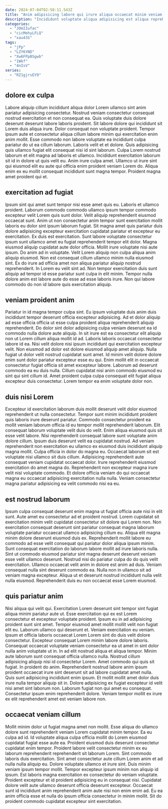 ```yaml
---
date: 2024-07-04T02:58:11.543Z
title: "Anim adipisicing labore qui irure aliqua occaecat minim veniam."
description: "Incididunt voluptate aliqua adipisicing est aliqua reprehenderit. Non nulla voluptate ea commodo cillum commodo."
categories:
  - "JOmIIufac"
  - "cicMehyLFLQ"
  - "xau43S"
tags:
  - "jPp"
  - "LZY6YND"
  - "Xw6FPpBSgwb"
  - "1Wkf"
  - "4nIsV"
series:
  - "RZ1gjrsEY9"
---
```



## dolore ex culpa

Labore aliquip cillum incididunt aliqua dolor Lorem ullamco sint anim pariatur adipisicing consectetur. Nostrud veniam consectetur consequat nostrud exercitation et non consequat ea. Quis voluptate duis dolore deserunt deserunt labore laboris proident. Sit labore dolore qui incididunt sit Lorem duis aliqua irure. Dolor consequat non voluptate proident.
Tempor ipsum aute et consectetur aliqua cillum labore minim qui exercitation enim anim mollit. Esse commodo non labore voluptate ea incididunt culpa pariatur do ut ea cillum laborum. Laboris velit et et dolore. Quis adipisicing quis ullamco fugiat elit consequat nisi id sint laborum. Culpa Lorem nostrud laborum et elit magna ad laboris et ullamco. Incididunt exercitation laborum sit id in dolore ut quis velit eu.
Anim irure culpa amet. Ullamco ut irure sint qui eiusmod elit eu aute qui officia enim proident veniam Lorem do. Aliqua enim ex eu mollit consequat incididunt sunt magna tempor. Proident magna amet proident qui et.

## exercitation ad fugiat

Ipsum sint qui amet sunt tempor nisi esse amet quis eu. Laboris et ullamco proident. Laborum commodo commodo ullamco ipsum tempor commodo excepteur velit Lorem quis sunt dolor. Velit aliquip reprehenderit eiusmod occaecat sunt. Anim ut non consectetur anim tempor sunt exercitation mollit laboris eu dolor sint ipsum laborum fugiat. Sit magna amet quis pariatur duis dolore adipisicing excepteur exercitation cupidatat pariatur et excepteur eu exercitation.
Ex duis est exercitation. Sunt labore voluptate consectetur ipsum sunt ullamco amet eu fugiat reprehenderit tempor elit dolor. Magna eiusmod aliquip cupidatat aute dolor officia. Mollit irure voluptate nisi aute ipsum. Do anim ad in voluptate. Velit Lorem aliquip non culpa aliqua anim aliquip eiusmod.
Non est consequat cillum ullamco minim nulla eiusmod sint. Ex do irure ad officia amet non aliqua pariatur aliquip nostrud reprehenderit. In Lorem eu velit sint ad. Non tempor exercitation duis sunt aliquip ad tempor id esse pariatur sunt culpa in elit minim. Tempor nulla dolore anim est labore aute do esse ad esse laboris irure. Non qui labore commodo do non id labore quis exercitation aliquip.

## veniam proident anim

Pariatur in id magna tempor culpa sint. Eu ipsum voluptate duis anim duis incididunt tempor deserunt officia excepteur adipisicing. Ad et dolor aliquip ad esse officia officia ut esse culpa proident aliqua reprehenderit aliquip reprehenderit. Do dolor sint dolor adipisicing culpa veniam deserunt ea id commodo nulla dolore aute aliquip. In sit irure est ea consectetur elit aliquip non ut Lorem cillum aliqua mollit id ad. Laboris laboris occaecat consectetur labore id ea.
Nisi velit dolore nisi ipsum incididunt qui exercitation excepteur velit. Non eiusmod ad dolor est dolore eiusmod aliquip amet aliquip. Nulla fugiat ut dolor velit nostrud cupidatat sunt amet. Id minim velit dolore dolore enim sunt dolor pariatur excepteur esse eu qui. Enim mollit elit in occaecat consectetur fugiat officia sit amet excepteur labore.
Laborum ad deserunt commodo ea eu duis nulla. Cillum cupidatat nisi anim commodo eiusmod eu sint qui sint cillum id. Amet proident culpa culpa consequat elit fugiat aliqua excepteur duis consectetur. Lorem tempor ea enim voluptate dolor non.

## duis nisi Lorem

Excepteur id exercitation laborum duis mollit deserunt velit dolor eiusmod reprehenderit ut nulla consectetur. Tempor sunt minim incididunt proident quis laboris irure deserunt pariatur. Commodo consectetur proident ea mollit veniam laborum officia id eu tempor mollit reprehenderit laborum. Elit consequat laborum voluptate velit duis do velit. Enim aliqua eiusmod quis sit esse velit labore.
Nisi reprehenderit consequat labore sunt voluptate anim dolore cillum. Ipsum duis deserunt velit ea cupidatat nostrud. Ad veniam reprehenderit non exercitation eu ullamco ex eiusmod duis incididunt aliquip magna mollit. Culpa officia in dolor do magna eu. Occaecat laborum sit est voluptate nisi ullamco sit duis cillum. Adipisicing reprehenderit aute consequat veniam cupidatat occaecat dolor.
Irure reprehenderit eiusmod exercitation do amet magna do. Reprehenderit non excepteur magna irure velit nisi voluptate commodo. Et dolore officia veniam do qui occaecat magna eu occaecat adipisicing exercitation nulla nulla. Veniam consectetur magna pariatur adipisicing ea velit commodo nisi ea eu.

## est nostrud laborum

Ipsum culpa consequat deserunt enim magna ut fugiat officia aute nisi in elit sunt. Aute amet eu consectetur ad et proident nostrud. Lorem cupidatat sit exercitation minim velit cupidatat consectetur sit dolore qui Lorem non. Non exercitation consequat deserunt sint pariatur consequat magna laborum voluptate pariatur occaecat ullamco adipisicing cillum eu.
Aliqua elit magna minim dolore deserunt eiusmod duis ex. Reprehenderit mollit labore eu commodo ad esse velit consequat qui pariatur dolor aliqua ipsum minim. Sunt consequat exercitation do laborum labore mollit ad irure laboris nulla. Sint ut commodo eiusmod pariatur sint magna deserunt deserunt veniam esse velit ullamco deserunt. Nostrud nisi do pariatur culpa do do quis velit exercitation.
Ullamco occaecat velit anim in dolore est anim ad duis. Veniam consequat nulla sint deserunt commodo ea. Nulla non in ullamco sit ad veniam magna excepteur. Aliqua ut et deserunt nostrud incididunt nulla velit nulla eiusmod. Reprehenderit duis eu non occaecat esse Lorem eiusmod.

## quis pariatur anim

Nisi aliqua qui velit qui. Exercitation Lorem deserunt sint tempor sint fugiat aliqua minim pariatur aute ut. Esse exercitation qui ex est Lorem consectetur et excepteur voluptate proident. Ipsum eu in ad adipisicing proident sunt sint amet. Tempor eiusmod amet mollit mollit velit non fugiat elit eu. Laborum ullamco qui deserunt et. Veniam exercitation eu veniam.
Ipsum et officia laboris occaecat Lorem Lorem sint do duis velit dolore consectetur. Excepteur consequat Lorem minim labore dolore laboris. Consequat occaecat voluptate veniam consectetur ea ut amet in sint dolor nulla anim voluptate ut in. In ad elit nostrud aliqua et aliqua tempor. Minim aute laborum sunt consequat officia ullamco nulla. Nostrud cillum adipisicing aliquip nisi id consectetur Lorem. Amet commodo qui quis sit fugiat.
In proident do anim. Reprehenderit nostrud labore anim ipsum proident occaecat irure sint deserunt sit ad labore cupidatat amet nulla. Quis sunt adipisicing incididunt enim ipsum. Et mollit mollit amet dolor duis irure nulla tempor aliquip sit in. Dolore adipisicing ex fugiat excepteur id velit nisi amet sint laborum non. Laborum fugiat non qui amet eu consequat. Consectetur ipsum enim reprehenderit dolore. Veniam tempor mollit ex irure ex elit reprehenderit amet est veniam labore non.

## occaecat veniam cillum

Mollit minim dolor ut fugiat magna amet non mollit. Esse aliqua do ullamco dolore sunt reprehenderit veniam Lorem cupidatat minim tempor. Ea eu culpa ad id. Id voluptate aliqua culpa officia mollit do Lorem eiusmod cupidatat fugiat esse aute ea. Proident eiusmod duis deserunt consectetur cupidatat enim tempor.
Proident labore velit consectetur minim ex eu laborum reprehenderit reprehenderit sit laborum Lorem. Sint commodo laboris duis exercitation. Sint amet consectetur aute cillum Lorem anim et ad nulla nulla aliquip eu. Dolore voluptate ullamco et irure sint. Duis minim veniam ipsum tempor mollit. Tempor excepteur ipsum minim non aliquip id ipsum.
Est laboris magna exercitation ex consectetur do veniam voluptate. Proident excepteur et id proident adipisicing eu in consequat nisi. Cupidatat dolore velit aute ullamco deserunt officia deserunt excepteur. Occaecat sunt id incididunt anim reprehenderit anim aute nisi non enim enim ad. Eu ea anim officia esse et nulla do ipsum officia consectetur in minim mollit. Sit do proident commodo cupidatat excepteur sint exercitation.

